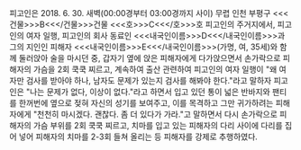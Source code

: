 피고인은 2018. 6. 30. 새벽(00:00경부터 03:00경까지 사이) 무렵 인천 부평구 <<<건물>>>B<<</건물>>>건물 <<<호>>>C<<</호>>>호 피고인의 주거지에서, 피고인의 여자 일행, 피고인의 회사 동료인 <<<내국인이름>>>D<<</내국인이름>>>과 그의 지인인 피해자 <<<내국인이름>>>E<<</내국인이름>>>(가명, 여, 35세)와 함께 둘러앉아 술을 마시던 중, 갑자기 옆에 앉은 피해자에게 다가앉으면서 손가락으로 피해자의 가슴을 2회 쿡쿡 찌르고, 계속하여 출산 관련하여 피고인의 여자 일행이 "왜 여자만 검사를 받아야 하나, 남자도 문제가 있는지 검사를 해봐야 한다."라고 말하자 피고인은 "나는 문제가 없다, 이상이 없다."라고 하면서 입고 있던 통이 넓은 반바지와 팬티를 한꺼번에 옆으로 젖혀 자신의 성기를 보여주고, 이를 목격하고 그만 귀가하려는 피해자에게 "천천히 마시겠다. 괜찮다. 좀 더 있다가 가라."고 말하면서 다시 손가락으로 피해자의 가슴 부위를 2회 쿡쿡 찌르고, 치마를 입고 있는 피해자의 다리 사이에 다리를 집어 넣어 피해자의 치마를 2-3회 들쳐 올리는 등 피해자를 강제로 추행하였다.